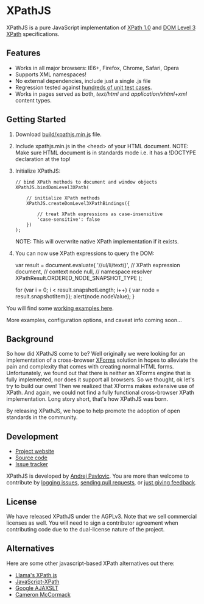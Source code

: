 XPathJS
=======

XPathJS is a pure JavaScript implementation of [XPath 1.0](http://www.w3.org/TR/xpath/) and [DOM Level 3 XPath](http://www.w3.org/TR/DOM-Level-3-XPath/) specifications.

Features
--------

  * Works in all major browsers: IE6+, Firefox, Chrome, Safari, Opera
  * Supports XML namespaces!
  * No external dependencies, include just a single .js file
  * Regression tested against [hundreds of unit test cases](http://www.pokret.org/xpathjs/tests/).
  * Works in pages served as both, _text/html_ and _application/xhtml+xml_ content types.

Getting Started
--------

  1. Download [build/xpathjs.min.js](https://raw.github.com/andrejpavlovic/xpathjs/master/build/xpathjs.min.js) file.
  
  2. Include xpathjs.min.js in the \<head> of your HTML document.
     NOTE: Make sure HTML document is in standards mode i.e. it has a !DOCTYPE declaration at the top!
  
  3. Initialize XPathJS:
     
         // bind XPath methods to document and window objects
         XPathJS.bindDomLevel3XPath(
             
             // initialize XPath methods
             XPathJS.createDomLevel3XPathBindings({
                 
                 // treat XPath expressions as case-insensitive
                 'case-sensitive': false
             })
         );
     
     NOTE: This will overwrite native XPath implementation if it exists.
     
  4. You can now use XPath expressions to query the DOM:
     
        var result = document.evaluate(
            '//ul/li/text()', // XPath expression
            document, // context node
            null, // namespace resolver
            XPathResult.ORDERED_NODE_SNAPSHOT_TYPE
        );
        
        for (var i = 0; i < result.snapshotLength; i++) {
            var node = result.snapshotItem(i);
            alert(node.nodeValue);
        }

You will find some [working examples here](http://www.pokret.org/xpathjs/examples/).

More examples, configuration options, and caveat info coming soon...

Background
--------

So how did XPathJS come to be? Well originally we were looking for an implementation of a cross-browser [XForms](http://www.w3.org/TR/xforms/) solution in hopes to alleviate the pain and complexity that comes with creating normal HTML forms. Unfortunately, we found out that there is neither an XForms engine that is fully implemented, nor does it support all browsers. So we thought, ok let's try to build our own! Then we realized that XForms makes extensive use of XPath. And again, we could not find a fully functional cross-browser XPath implementation. Long story short, that's how XPathJS was born.

By releasing XPathJS, we hope to help promote the adoption of open standards in the community.

Development
--------

  * [Project website](http://www.pokret.org/products/xpathjs-javascript-based-xpath-library/)
  * [Source code](https://github.com/andrejpavlovic/xpathjs)
  * [Issue tracker](https://github.com/andrejpavlovic/xpathjs/issues)

XPathJS is developed by [Andrej Pavlovic](mailto:andrej.pavlovic@pokret.org). You are more than welcome to contribute by [logging issues](https://github.com/andrejpavlovic/xpathjs/issues), [sending pull requests](http://help.github.com/send-pull-requests/), or [just giving feedback](mailto:andrej.pavlovic@pokret.org).

License
-------

We have released XPathJS under the AGPLv3. Note that we sell commercial licenses as well. You will need to sign a contributor agreement when contributing code due to the dual-license nature of the project.

Alternatives
--------

Here are some other javascript-based XPath alternatives out there:

  * [Llama's XPath.js](http://llamalab.com/js/xpath/)
  * [JavaScript-XPath](http://coderepos.org/share/wiki/JavaScript-XPath)
  * [Google AJAXSLT](http://goog-ajaxslt.sourceforge.net/)
  * [Cameron McCormack](http://mcc.id.au/xpathjs)
